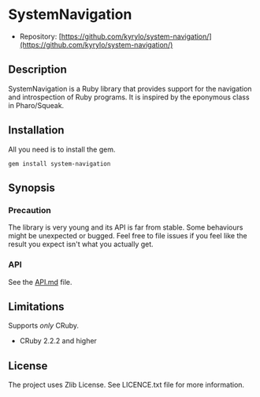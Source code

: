 SystemNavigation
==

* Repository: [https://github.com/kyrylo/system-navigation/](https://github.com/kyrylo/system-navigation/)

Description
-----------

SystemNavigation is a Ruby library that provides support for the navigation and
introspection of Ruby programs. It is inspired by the eponymous class in
Pharo/Squeak.

Installation
------------

All you need is to install the gem.

    gem install system-navigation

Synopsis
---

### Precaution

The library is very young and its API is far from stable. Some behaviours
might be unexpected or bugged. Feel free to file issues if you feel like the
result you expect isn't what you actually get.

### API

See the [API.md](/doc/API.md) file.

Limitations
-----------

Supports *only* CRuby.

* CRuby 2.2.2 and higher

License
-------

The project uses Zlib License. See LICENCE.txt file for more information.
